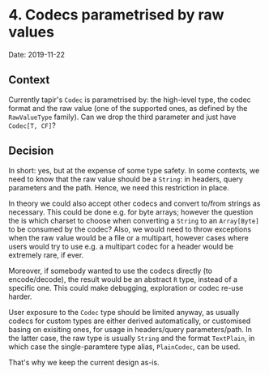 # 4. Codecs parametrised by raw values

Date: 2019-11-22

## Context

Currently tapir's `Codec` is parametrised by: the high-level type, the codec format and the raw value (one of the 
supported ones, as defined by the `RawValueType` family). Can we drop the third parameter and just have
`Codec[T, CF]`?

## Decision

In short: yes, but at the expense of some type safety. In some contexts, we need to know that the raw value should
be a `String`: in headers, query parameters and the path. Hence, we need this restriction in place. 

In theory we could also accept other codecs and convert to/from strings as necessary. This could be done e.g. for byte 
arrays; however the question the is which charset to choose when converting a `String` to an `Array[Byte]` to be
consumed by the codec? Also, we would need to throw exceptions when the raw value would be a file or a multipart,
however cases where users would try to use e.g. a multipart codec for a header would be extremely rare, if ever.

Moreover, if somebody wanted to use the codecs directly (to encode/decode), the result would be an abstract `R` type,
instead of a specific one. This could make debugging, exploration or codec re-use harder.

User exposure to the `Codec` type should be limited anyway, as usually codecs for custom types are either derived
automatically, or customised basing on exisiting ones, for usage in headers/query parameters/path. In the latter
case, the raw type is usually `String` and the format `TextPlain`, in which case the single-paramtere type alias, 
`PlainCodec`, can be used.

That's why we keep the current design as-is.